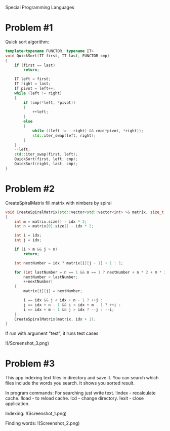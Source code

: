 Special Programming Languages

# Problem #1
Quick sort algorithm:

```c++
template<typename FUNCTOR, typename IT>
void QuickSort(IT first, IT last, FUNCTOR cmp)
{
	if (first == last)
		return;

	IT left = first;
	IT right = last;
	IT pivot = left++;
	while (left != right)
	{
		if (cmp(*left, *pivot))
		{
			++left;
		}
		else
		{
			while ((left != --right) && cmp(*pivot, *right));
			std::iter_swap(left, right);
		}
	}
	--left;
	std::iter_swap(first, left);
	QuickSort(first, left, cmp);
	QuickSort(right, last, cmp);
}
```
# Problem #2

CreateSpiralMatrix fill matrix with nimbers by spiral
```c++
void CreateSpiralMatrix(std::vector<std::vector<int> >& matrix, size_t idx = 0)
{
	int m = matrix.size() - idx * 2;
	int n = matrix[0].size() - idx * 2;

	int i = idx;
	int j = idx;

	if (i > m && j > n)
		return;

	int nextNumber = idx ? matrix[i][j - 1] + 1 : 1;

	for (int lastNumber = n == 1 && m == 1 ? nextNumber + n * 2 + m * 2 - 3 : nextNumber + n * 2 + m * 2 - 4;
		nextNumber < lastNumber;
		++nextNumber)
	{
		matrix[i][j] = nextNumber;

		i == idx && j < idx + n - 1 ? ++j :
		j == idx + n - 1 && i < idx + m - 1 ? ++i :
		i == idx + m - 1 && j > idx ? --j : --i;
	}
	CreateSpiralMatrix(matrix, idx + 1);
}
```
If run with argument "test", it runs test cases

!(/Screenshot_3.png)

# Problem #3

This app indexing text files in directory and save it.
You can search which files include the words you search.
It shows you sorted result.

In program commands:
	For searching just write text.
	!index - recalculate cache.
	!load - to reload cache.
	!cd - change directory.
	!exit - close application.

Indexing:
!(Screenshot_1.png)

Finding words:
!(Screenshot_2.png)
